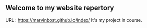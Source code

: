 ## Welcome to my website repertory
URL : https://marvinbost.github.io/index/
It's my project in course.
